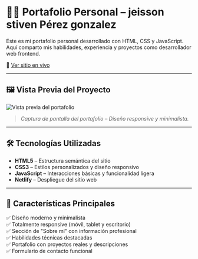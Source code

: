 # 👨‍💻 Portafolio Personal – jeisson stiven  Pérez gonzalez

Este es mi portafolio personal desarrollado con HTML, CSS y JavaScript. Aquí comparto mis habilidades, experiencia y proyectos como desarrollador web frontend.

🔗 [Ver sitio en vivo](https://majestic-tanuki-d8c881.netlify.app/) 

---

## 🖼️ Vista Previa del Proyecto

![Vista previa del portafolio](https://i.imgur.com/QDnFg4R.png) 

> *Captura de pantalla del portafolio – Diseño responsive y minimalista.*

---

## 🛠️ Tecnologías Utilizadas

- **HTML5** – Estructura semántica del sitio
- **CSS3** – Estilos personalizados y diseño responsivo
- **JavaScript** – Interacciones básicas y funcionalidad ligera
- **Netlify** – Despliegue del sitio web

---
## 🎯 Características Principales

✅ Diseño moderno y minimalista  
✅ Totalmente responsive (móvil, tablet y escritorio)  
✅ Sección de "Sobre mí" con información profesional  
✅ Habilidades técnicas destacadas  
✅ Portafolio con proyectos reales y descripciones  
✅ Formulario de contacto funcional  
